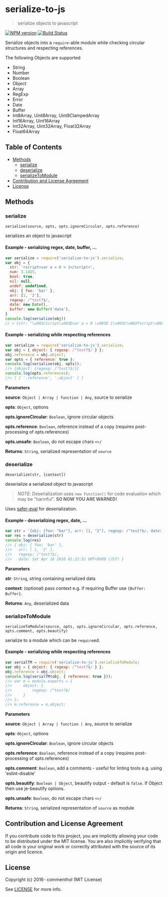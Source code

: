# serialize-to-js

> serialize objects to javascript

[![NPM version](https://badge.fury.io/js/serialize-to-js.svg)](https://www.npmjs.com/package/serialize-to-js/)
[![Build Status](https://secure.travis-ci.org/commenthol/serialize-to-js.svg?branch=master)](https://travis-ci.org/commenthol/serialize-to-js)

Serialize objects into a `require`-able module while checking circular structures and respecting references.

The following Objects are supported

- String
- Number
- Boolean
- Object
- Array
- RegExp
- Error
- Date
- Buffer
- Int8Array, Uint8Array, Uint8ClampedArray
- Int16Array, Uint16Array
- Int32Array, Uint32Array, Float32Array
- Float64Array

## Table of Contents

<!-- !toc (minlevel=2 omit="Table of Contents") -->

* [Methods](#methods)
  * [serialize](#serialize)
  * [deserialize](#deserialize)
  * [serializeToModule](#serializetomodule)
* [Contribution and License Agreement](#contribution-and-license-agreement)
* [License](#license)

<!-- toc! -->

## Methods

### serialize

`serialize(source, opts, opts.ignoreCircular, opts.reference)`

serializes an object to javascript

#### Example - serializing regex, date, buffer, ...

```js
var serialize = require('serialize-to-js').serialize;
var obj = {
  str: '<script>var a = 0 > 1</script>',
  num: 3.1415,
  bool: true,
  nil: null,
  undef: undefined,
  obj: { foo: 'bar' },
  arr: [1, '2'],
  regexp: /^test?$/,
  date: new Date(),
  buffer: new Buffer('data'),
}
console.log(serialize(obj))
// > {str: "\u003Cscript\u003Evar a = 0 \u003E 1\u003C\u002Fscript\u003E", num: 3.1415, bool: true, nil: null, undef: undefined, obj: {foo: "bar"}, arr: [1, "2"], regexp: /^test?$/, date: new Date("2016-04-15T16:22:52.009Z"), buffer: new Buffer('ZGF0YQ==', 'base64')}
```

#### Example - serializing while respecting references

```js
var serialize = require('serialize-to-js').serialize;
var obj = { object: { regexp: /^test?$/ } };
obj.reference = obj.object;
var opts = { reference: true };
console.log(serialize(obj, opts));
//> {object: {regexp: /^test?$/}}
console.log(opts.references);
//> [ [ '.reference', '.object' ] ]
```

**Parameters**

**source**: `Object | Array | function | Any`, source to serialize

**opts**: `Object`, options

**opts.ignoreCircular**: `Boolean`, ignore circular objects

**opts.reference**: `Boolean`, reference instead of a copy (requires post-processing of opts.references)

**opts.unsafe**: `Boolean`, do not escape chars `<>/`

**Returns**: `String`, serialized representation of `source`


### deserialize

`deserialize(str, [context])`

deserialize a serialized object to javascript

> _NOTE_: Deserialization uses `new Function()` for code evaluation which may be "harmful".
> **SO NOW YOU ARE WARNED!**

Uses [safer-eval][] for deserialization.

#### Example - deserializing regex, date, ...

```js
var str = '{obj: {foo: "bar"}, arr: [1, "2"], regexp: /^test?$/, date: new Date("2016-04-15T16:22:52.009Z")}'
var res = deserialize(str)
console.log(res)
//> { obj: { foo: 'bar' },
//>   arr: [ 1, '2' ],
//>   regexp: /^test?$/,
//>   date: Sat Apr 16 2016 01:22:52 GMT+0900 (JST) }
```

**Parameters**

**str**: `String`, string containing serialized data

**context**: (optional) pass context e.g. if requiring Buffer use `{Buffer: Buffer}`.

**Returns**: `Any`, deserialized data


### serializeToModule

`serializeToModule(source, opts, opts.ignoreCircular, opts.reference, opts.comment, opts.beautify) `

serialize to a module which can be `require`ed.

#### Example - serializing while respecting references

```js
var serialTM = require('serialize-to-js').serializeToModule;
var obj = { object: { regexp: /^test?$/ } };
obj.reference = obj.object;
console.log(serialTM(obj, { reference: true }));
//> var m = module.exports = {
//>     object: {
//>         regexp: /^test?$/
//>     }
//> };
//> m.reference = m.object;
```

**Parameters**

**source**: `Object | Array | function | Any`, source to serialize

**opts**: `Object`, options

**opts.ignoreCircular**: `Boolean`, ignore circular objects

**opts.reference**: `Boolean`, reference instead of a copy (requires post-processing of opts.references)

**opts.comment**: `Boolean`, add a comments - useful for linting tools e.g. using 'eslint-disable'

**opts.beautify**: `Boolean | Object`, beautify output - default is `false`. If Object then use je-beautify options.

**opts.unsafe**: `Boolean`, do not escape chars `<>/`

**Returns**: `String`, serialized representation of `source` as module

## Contribution and License Agreement

If you contribute code to this project, you are implicitly allowing your
code to be distributed under the MIT license. You are also implicitly
verifying that all code is your original work or correctly attributed
with the source of its origin and licence.

## License

Copyright (c) 2016- commenthol (MIT License)

See [LICENSE][] for more info.

[LICENSE]: ./LICENSE
[safer-eval]: https://github.com/commenthol/safer-eval
